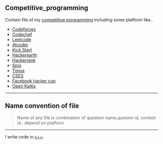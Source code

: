 ## Competitive_programming
Contain file of my [competitive programming](https://en.wikipedia.org/wiki/Competitive_programming) including some platform like..
- [Codeforces](https://codeforces.com/)
- [Codechef](https://www.codechef.com/)
- [Leetcode](https://leetcode.com/)
- [Atcoder](https://atcoder.jp/home)
- [Kick Start](https://codingcompetitions.withgoogle.com/kickstart)
- [Hackerearth](https://www.hackerearth.com/)
- [Hackerrank](https://www.hackerrank.com/)
- [Spoj](https://www.spoj.com/)
- [Timus](https://acm.timus.ru/problemset.aspx)
- [CSES](https://cses.fi/problemset/)
- [Facebook hacker cup](https://www.facebook.com/codingcompetitions/hacker-cup)
- [Open Kattis](https://open.kattis.com/)
---

## Name convention of file
> Name of any file is combination of question name,quesion id, contest id..  depend on platform.
---
I write code in [c++](https://medium.com/sololearn/reasons-to-love-c-11c7c2f23d88).